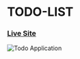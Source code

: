 # TODO-LIST

### [Live Site](https://endearing-palmier-f187ec.netlify.app/)

![Todo Application](https://user-images.githubusercontent.com/71623963/160159586-7d5ee8ef-4260-4988-9eaa-1ff0821eb72a.png)
